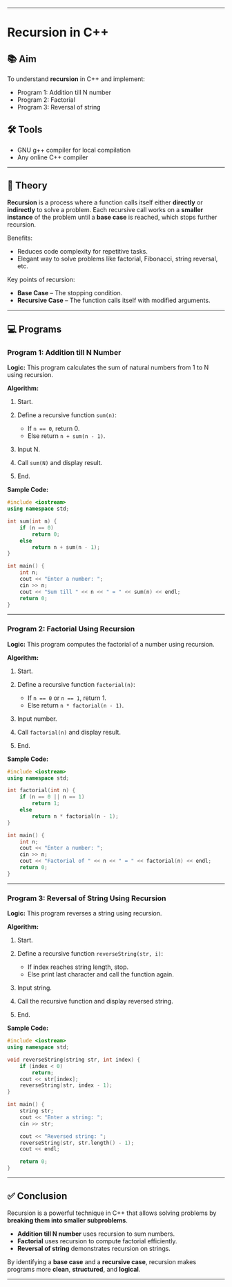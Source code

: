 

---

# Recursion in C++

## 📚 **Aim**

To understand **recursion** in C++ and implement:

* Program 1: Addition till N number
* Program 2: Factorial
* Program 3: Reversal of string

## 🛠 **Tools**

* GNU g++ compiler for local compilation
* Any online C++ compiler

---

## 📝 **Theory**

**Recursion** is a process where a function calls itself either **directly** or **indirectly** to solve a problem.
Each recursive call works on a **smaller instance** of the problem until a **base case** is reached, which stops further recursion.

Benefits:

* Reduces code complexity for repetitive tasks.
* Elegant way to solve problems like factorial, Fibonacci, string reversal, etc.

Key points of recursion:

* **Base Case** – The stopping condition.
* **Recursive Case** – The function calls itself with modified arguments.

---

## 💻 **Programs**

### **Program 1: Addition till N Number**

**Logic:**
This program calculates the sum of natural numbers from 1 to N using recursion.

**Algorithm:**

1. Start.
2. Define a recursive function `sum(n)`:

   * If `n == 0`, return 0.
   * Else return `n + sum(n - 1)`.
3. Input N.
4. Call `sum(N)` and display result.
5. End.

**Sample Code:**

```cpp
#include <iostream>
using namespace std;

int sum(int n) {
    if (n == 0)
        return 0;
    else
        return n + sum(n - 1);
}

int main() {
    int n;
    cout << "Enter a number: ";
    cin >> n;
    cout << "Sum till " << n << " = " << sum(n) << endl;
    return 0;
}
```

---

### **Program 2: Factorial Using Recursion**

**Logic:**
This program computes the factorial of a number using recursion.

**Algorithm:**

1. Start.
2. Define a recursive function `factorial(n)`:

   * If `n == 0` or `n == 1`, return 1.
   * Else return `n * factorial(n - 1)`.
3. Input number.
4. Call `factorial(n)` and display result.
5. End.

**Sample Code:**

```cpp
#include <iostream>
using namespace std;

int factorial(int n) {
    if (n == 0 || n == 1)
        return 1;
    else
        return n * factorial(n - 1);
}

int main() {
    int n;
    cout << "Enter a number: ";
    cin >> n;
    cout << "Factorial of " << n << " = " << factorial(n) << endl;
    return 0;
}
```

---

### **Program 3: Reversal of String Using Recursion**

**Logic:**
This program reverses a string using recursion.

**Algorithm:**

1. Start.
2. Define a recursive function `reverseString(str, i)`:

   * If index reaches string length, stop.
   * Else print last character and call the function again.
3. Input string.
4. Call the recursive function and display reversed string.
5. End.

**Sample Code:**

```cpp
#include <iostream>
using namespace std;

void reverseString(string str, int index) {
    if (index < 0)
        return;
    cout << str[index];
    reverseString(str, index - 1);
}

int main() {
    string str;
    cout << "Enter a string: ";
    cin >> str;

    cout << "Reversed string: ";
    reverseString(str, str.length() - 1);
    cout << endl;

    return 0;
}
```

---

## ✅ **Conclusion**

Recursion is a powerful technique in C++ that allows solving problems by **breaking them into smaller subproblems**.

* **Addition till N number** uses recursion to sum numbers.
* **Factorial** uses recursion to compute factorial efficiently.
* **Reversal of string** demonstrates recursion on strings.

By identifying a **base case** and a **recursive case**, recursion makes programs more **clean**, **structured**, and **logical**.

---

